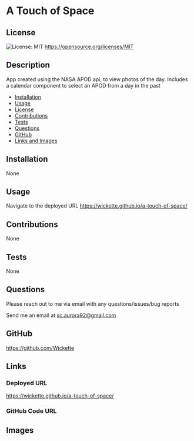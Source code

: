 # A Touch of Space

  ## License
  ![License: MIT](https://img.shields.io/badge/License-MIT-yellow.svg)
  https://opensource.org/licenses/MIT

  ## Description
  App created using the NASA APOD api, to view photos of the day. Includes a calendar component to select an APOD from a day in the past

  * [Installation](#installation)
  * [Usage](#usage)
  * [License](#license)
  * [Contributions](#contributions)
  * [Tests](#tests)
  * [Questions](#questions)
  * [GitHub](#github)
  * [Links and Images](#links)

  ## Installation
  None

  ## Usage
  Navigate to the deployed URL https://wickette.github.io/a-touch-of-space/

  ## Contributions
  None

  ## Tests
  None

  ## Questions
  Please reach out to me via email with any questions/issues/bug reports
  
  Send me an email at sc.aurora92@gmail.com

  ## GitHub
  https://github.com/Wickette

  ## Links
  ### Deployed URL
  https://wickette.github.io/a-touch-of-space/
  
  ### GitHub Code URL
  
  
  ## Images

  
